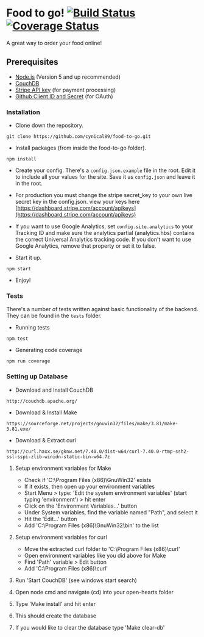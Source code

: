 # Food to go! [![Build Status](https://travis-ci.org/cynical89/food-to-go.svg?branch=master)](https://travis-ci.org/cynical89/food-to-go) [![Coverage Status](https://coveralls.io/repos/github/cynical89/food-to-go/badge.svg?branch=master)](https://coveralls.io/github/cynical89/food-to-go?branch=master)

A great way to order your food online!

## Prerequisites
* [Node.js](https://nodejs.org/en/) (Version 5 and up recommended)
* [CouchDB](http://couchdb.apache.org/)
* [Stripe API key](https://stripe.com/) (for payment processing)
* [Github Client ID and Secret](https://github.com/settings/developers) (for OAuth)

### Installation

* Clone down the repository.
```
git clone https://github.com/cynical89/food-to-go.git
```

* Install packages (from inside the food-to-go folder).
```
npm install
```

* Create your config.  There's a `config.json.example` file in the root.  Edit it to include all your values for the site.  Save it as `config.json` and leave it in the root.

* For production you must change the stripe secret_key to your own live secret key in the config.json. view your keys here [https://dashboard.stripe.com/account/apikeys](https://dashboard.stripe.com/account/apikeys)

* If you want to use Google Analytics, set `config.site.analytics` to your Tracking ID and make sure the analytics partial (analytics.hbs) contains the correct Universal Analytics tracking code.  If you don't want to use Google Analytics, remove that property or set it to false.

* Start it up.
```
npm start
```
* Enjoy!

### Tests

There's a number of tests written against basic functionality of the backend.  They can be found in the `tests` folder.

* Running tests
```
npm test
```

* Generating code coverage
```
npm run coverage
```
### Setting up Database

* Download and Install CouchDB
```
http://couchdb.apache.org/
```

* Download & Install Make
```
https://sourceforge.net/projects/gnuwin32/files/make/3.81/make-3.81.exe/
```

* Download & Extract curl
```
http://curl.haxx.se/gknw.net/7.40.0/dist-w64/curl-7.40.0-rtmp-ssh2-ssl-sspi-zlib-winidn-static-bin-w64.7z
```

1. Setup environment variables for Make
	- Check if 'C:\Program Files (x86)\GnuWin32' exists
	- If it exists, then open up your environment variables
	- Start Menu > type: 'Edit the system environment variables' (start typing 'environment') > hit enter
	- Click on the 'Environment Variables...' button
	- Under System variables, find the variable named "Path", and select it
	- Hit the 'Edit...' button
	- Add 'C:\Program Files (x86)\GnuWin32\bin' to the list

2. Setup environment variables for curl
	- Move the extracted curl folder to 'C:\Program Files (x86)\curl'
	- Open environment variables like you did above for Make
	- Find 'Path' variable > Edit button
	- Add 'C:\Program Files (x86)\curl'

3. Run 'Start CouchDB' (see windows start search)
4. Open node cmd and navigate (cd) into your open-hearts folder
5. Type 'Make install' and hit enter
6. This should create the database
7. If you would like to clear the database type 'Make clear-db'
